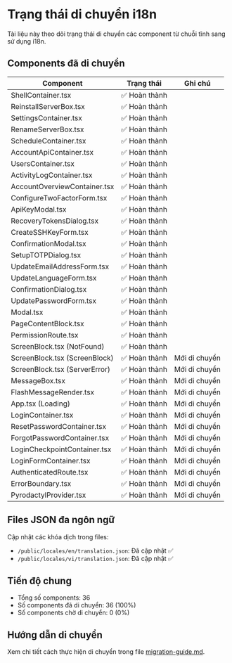 # Trạng thái di chuyển i18n

Tài liệu này theo dõi trạng thái di chuyển các component từ chuỗi tĩnh sang sử dụng i18n.

## Components đã di chuyển

| Component                     | Trạng thái    | Ghi chú       |
| ----------------------------- | ------------- | ------------- |
| ShellContainer.tsx            | ✅ Hoàn thành |               |
| ReinstallServerBox.tsx        | ✅ Hoàn thành |               |
| SettingsContainer.tsx         | ✅ Hoàn thành |               |
| RenameServerBox.tsx           | ✅ Hoàn thành |               |
| ScheduleContainer.tsx         | ✅ Hoàn thành |               |
| AccountApiContainer.tsx       | ✅ Hoàn thành |               |
| UsersContainer.tsx            | ✅ Hoàn thành |               |
| ActivityLogContainer.tsx      | ✅ Hoàn thành |               |
| AccountOverviewContainer.tsx  | ✅ Hoàn thành |               |
| ConfigureTwoFactorForm.tsx    | ✅ Hoàn thành |               |
| ApiKeyModal.tsx               | ✅ Hoàn thành |               |
| RecoveryTokensDialog.tsx      | ✅ Hoàn thành |               |
| CreateSSHKeyForm.tsx          | ✅ Hoàn thành |               |
| ConfirmationModal.tsx         | ✅ Hoàn thành |               |
| SetupTOTPDialog.tsx           | ✅ Hoàn thành |               |
| UpdateEmailAddressForm.tsx    | ✅ Hoàn thành |               |
| UpdateLanguageForm.tsx        | ✅ Hoàn thành |               |
| ConfirmationDialog.tsx        | ✅ Hoàn thành |               |
| UpdatePasswordForm.tsx        | ✅ Hoàn thành |               |
| Modal.tsx                     | ✅ Hoàn thành |               |
| PageContentBlock.tsx          | ✅ Hoàn thành |               |
| PermissionRoute.tsx           | ✅ Hoàn thành |               |
| ScreenBlock.tsx (NotFound)    | ✅ Hoàn thành |               |
| ScreenBlock.tsx (ScreenBlock) | ✅ Hoàn thành | Mới di chuyển |
| ScreenBlock.tsx (ServerError) | ✅ Hoàn thành | Mới di chuyển |
| MessageBox.tsx                | ✅ Hoàn thành | Mới di chuyển |
| FlashMessageRender.tsx        | ✅ Hoàn thành | Mới di chuyển |
| App.tsx (Loading)             | ✅ Hoàn thành | Mới di chuyển |
| LoginContainer.tsx            | ✅ Hoàn thành | Mới di chuyển |
| ResetPasswordContainer.tsx    | ✅ Hoàn thành | Mới di chuyển |
| ForgotPasswordContainer.tsx   | ✅ Hoàn thành | Mới di chuyển |
| LoginCheckpointContainer.tsx  | ✅ Hoàn thành | Mới di chuyển |
| LoginFormContainer.tsx        | ✅ Hoàn thành | Mới di chuyển |
| AuthenticatedRoute.tsx        | ✅ Hoàn thành | Mới di chuyển |
| ErrorBoundary.tsx             | ✅ Hoàn thành | Mới di chuyển |
| PyrodactylProvider.tsx        | ✅ Hoàn thành | Mới di chuyển |

## Files JSON đa ngôn ngữ

Cập nhật các khóa dịch trong files:

-   `/public/locales/en/translation.json`: Đã cập nhật ✅
-   `/public/locales/vi/translation.json`: Đã cập nhật ✅

## Tiến độ chung

-   Tổng số components: 36
-   Số components đã di chuyển: 36 (100%)
-   Số components chờ di chuyển: 0 (0%)

## Hướng dẫn di chuyển

Xem chi tiết cách thực hiện di chuyển trong file [migration-guide.md](./migration-guide.md).
